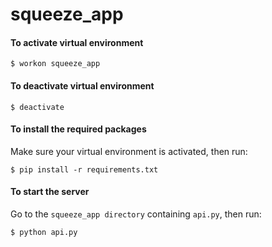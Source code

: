 squeeze_app
=============

#### To activate virtual environment
```
$ workon squeeze_app
```

#### To deactivate virtual environment
```
$ deactivate
```

#### To install the required packages
Make sure your virtual environment is activated, then run:
```
$ pip install -r requirements.txt
```

#### To start the server
Go to the `squeeze_app directory` containing `api.py`, then run:
```
$ python api.py
```
